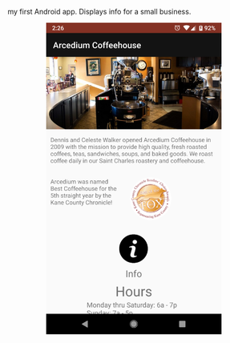 my first Android app. Displays info for a small business.
<p align="center">
  <img src="1.png" width="350">
</p>
